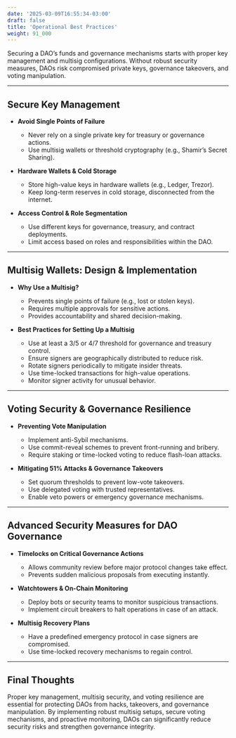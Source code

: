 ```yaml
---
date: '2025-03-09T16:55:34-03:00'
draft: false
title: 'Operational Best Practices'
weight: 91_000
---
```


Securing a DAO’s funds and governance mechanisms starts with proper key management and multisig configurations. Without robust security measures, DAOs risk compromised private keys, governance takeovers, and voting manipulation.

---

## **Secure Key Management**  

- **Avoid Single Points of Failure**  
  - Never rely on a single private key for treasury or governance actions.  
  - Use multisig wallets or threshold cryptography (e.g., Shamir’s Secret Sharing).  

- **Hardware Wallets & Cold Storage**  
  - Store high-value keys in hardware wallets (e.g., Ledger, Trezor).  
  - Keep long-term reserves in cold storage, disconnected from the internet.  

- **Access Control & Role Segmentation**  
  - Use different keys for governance, treasury, and contract deployments.  
  - Limit access based on roles and responsibilities within the DAO.  

---

## **Multisig Wallets: Design & Implementation**  

- **Why Use a Multisig?**  
  - Prevents single points of failure (e.g., lost or stolen keys).  
  - Requires multiple approvals for sensitive actions.  
  - Provides accountability and shared decision-making.  

- **Best Practices for Setting Up a Multisig**  
  - Use at least a 3/5 or 4/7 threshold for governance and treasury control.  
  - Ensure signers are geographically distributed to reduce risk.  
  - Rotate signers periodically to mitigate insider threats.  
  - Use time-locked transactions for high-value operations.  
  - Monitor signer activity for unusual behavior.  

---

## **Voting Security & Governance Resilience**  

- **Preventing Vote Manipulation**  
  - Implement anti-Sybil mechanisms.  
  - Use commit-reveal schemes to prevent front-running and bribery.  
  - Require staking or time-locked voting to reduce flash-loan attacks.  

- **Mitigating 51% Attacks & Governance Takeovers**  
  - Set quorum thresholds to prevent low-vote takeovers.  
  - Use delegated voting with trusted representatives.  
  - Enable veto powers or emergency governance mechanisms.  

---

## **Advanced Security Measures for DAO Governance**  

- **Timelocks on Critical Governance Actions**  
  - Allows community review before major protocol changes take effect.  
  - Prevents sudden malicious proposals from executing instantly.  

- **Watchtowers & On-Chain Monitoring**  
  - Deploy bots or security teams to monitor suspicious transactions.  
  - Implement circuit breakers to halt operations in case of an attack.  

- **Multisig Recovery Plans**  
  - Have a predefined emergency protocol in case signers are compromised.  
  - Use time-locked recovery mechanisms to regain control.  

---

## **Final Thoughts**  

Proper key management, multisig security, and voting resilience are essential for protecting DAOs from hacks, takeovers, and governance manipulation. By implementing robust multisig setups, secure voting mechanisms, and proactive monitoring, DAOs can significantly reduce security risks and strengthen governance integrity.  

